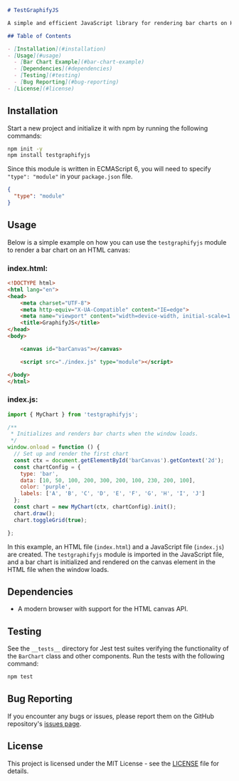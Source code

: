 ```markdown
# TestGraphifyJS

A simple and efficient JavaScript library for rendering bar charts on HTML canvas.

## Table of Contents

- [Installation](#installation)
- [Usage](#usage)
  - [Bar Chart Example](#bar-chart-example)
  - [Dependencies](#dependencies)
  - [Testing](#testing)
  - [Bug Reporting](#bug-reporting)
- [License](#license)
```

## Installation

Start a new project and initialize it with npm by running the following commands:

```bash
npm init -y
npm install testgraphifyjs
```

Since this module is written in ECMAScript 6, you will need to specify `"type": "module"` in your `package.json` file.

```json
{
  "type": "module"
}
```

## Usage

Below is a simple example on how you can use the `testgraphifyjs` module to render a bar chart on an HTML canvas:

### index.html:

```html
<!DOCTYPE html>
<html lang="en">
<head>
    <meta charset="UTF-8">
    <meta http-equiv="X-UA-Compatible" content="IE=edge">
    <meta name="viewport" content="width=device-width, initial-scale=1.0">
    <title>GraphifyJS</title>
</head>
<body>

    <canvas id="barCanvas"></canvas>

    <script src="./index.js" type="module"></script>

</body>
</html>
```

### index.js:

```javascript
import { MyChart } from 'testgraphifyjs';

/**
 * Initializes and renders bar charts when the window loads.
 */
window.onload = function () {
  // Set up and render the first chart
  const ctx = document.getElementById('barCanvas').getContext('2d');
  const chartConfig = {
    type: 'bar',
    data: [10, 50, 100, 200, 300, 200, 100, 230, 200, 100],
    color: 'purple',
    labels: ['A', 'B', 'C', 'D', 'E', 'F', 'G', 'H', 'I', 'J']
  };
  const chart = new MyChart(ctx, chartConfig).init();
  chart.draw();
  chart.toggleGrid(true);

};
```

In this example, an HTML file (`index.html`) and a JavaScript file (`index.js`) are created. The `testgraphifyjs` module is imported in the JavaScript file, and a bar chart is initialized and rendered on the canvas element in the HTML file when the window loads.

## Dependencies

- A modern browser with support for the HTML canvas API.

## Testing

See the `__tests__` directory for Jest test suites verifying the functionality of the `BarChart` class and other components. Run the tests with the following command:

```bash
npm test
```

## Bug Reporting

If you encounter any bugs or issues, please report them on the GitHub repository's [issues page](https://github.com/JonathanFlores8/graphifyjs/issues).

## License

This project is licensed under the MIT License - see the [LICENSE](LICENSE) file for details.
